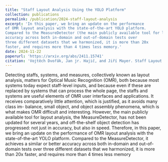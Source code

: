 ```yaml
---
title: "Staff Layout Analysis Using the YOLO Platform"
collection: publications
permalink: /publication/2024-staff-layout-analysis
excerpt: 'In this paper, we bring an update on the performance
of OMR layout analysis with the state-of-the-art YOLO platform.
Compared to the MeasureDetector (the main publicly available tool for layout analysis), it achieves a similar or better
accuracy across both in-domain and out-of-domain tests over
three different datasets that we harmonized, it is more than 20x
faster, and requires more than 4 times less memory.'
date: 2024-11-22
paperurl: 'https://arxiv.org/abs/2411.15741'
citation: 'Vojtěch Dvořák, Jan jr. Hajič, and Jiří Mayer. Staff Layout Analysis Using the YOLO Platform. In Jorge Calvo-Zaragoza, Alexander Pacha, and Elona Shatri, editors, <i>Proceedings of the 6th International Workshop on Reading Music Systems</i>, pages 18-22, Online, 2024.'
---
```


Detecting staffs, systems, and measures, collectively
known as layout analysis, matters for Optical Music Recognition
(OMR), both because most systems today expect staff-level inputs,
and because even if these are replaced by systems that can process
the whole page, the staffs and systems are useful elements of
OMR user interfaces and applications. It receives comparatively
little attention, which is justified, as it avoids many class im-
balance, small object, and object assembly phenomena, which is
what makes OMR difficult and interesting. However, the main
publicly available tool for layout analysis, the MeasureDetector,
has not been updated for several years, and off-the-shelf object
detection has progressed: not just in accuracy, but also in speed.
Therefore, in this paper, we bring an update on the performance
of OMR layout analysis with the state-of-the-art YOLO platform.
Compared to the MeasureDetector, it achieves a similar or better
accuracy across both in-domain and out-of-domain tests over
three different datasets that we harmonized, it is more than 20x
faster, and requires more than 4 times less memory